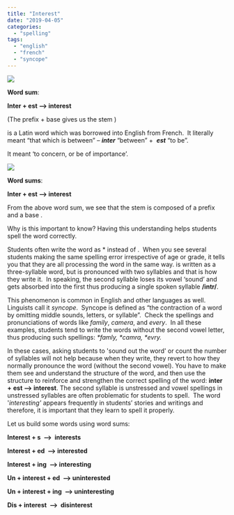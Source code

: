 ```yaml
---
title: "Interest"
date: "2019-04-05"
categories: 
  - "spelling"
tags: 
  - "english"
  - "french"
  - "syncope"
---
```


![](images/image-8.png)

**Word sum**:

**Inter + est --> interest**

(The prefix + base gives us the stem **<interest>** )

**<Interest>** is a Latin word which was borrowed into English from French.  It literally meant “that which is between” – **_inter_** “between” +  **_est_** “to be”.

It meant ‘to concern, or be of importance’.

![](images/image-9.png)

**Word sums**:

**Inter + est --> interest**

From the above word sum, we see that the stem **<interest>** is composed of a prefix **<inter>** and a base **<est>**.

Why is this important to know? Having this understanding helps students spell the word correctly. 

Students often write the word as \***<intrest>** instead of **<interest>**.  When you see several students making the same spelling error irrespective of age or grade, it tells you that they are all processing the word in the same way. **<interest>** is written as a three-syllable word, but is pronounced with two syllables and that is how they write it.  In speaking, the second syllable loses its vowel ‘sound’ and gets absorbed into the first thus producing a single spoken syllable **/intr/**. 

This phenomenon is common in English and other languages as well.  Linguists call it _syncope_.  Syncope is defined as “the contraction of a word by omitting middle sounds, letters, or syllable”.  Check the spellings and pronunciations of words like _family_, _camera_, and _every_.  In all these examples, students tend to write the words without the second vowel letter, thus producing such spellings: _\*famly, \*camra, \*evry._

In these cases, asking students to 'sound out the word' or count the number of syllables will not help because when they write, they revert to how they normally pronounce the word (without the second vowel). You have to make them see and understand the structure of the word, and then use the structure to reinforce and strengthen the correct spelling of the word: **inter** **+** **est --> interest**. The second syllable is unstressed and vowel spellings in unstressed syllables are often problematic for students to spell.  The word '_interesting'_ appears frequently in students’ stories and writings and therefore, it is important that they learn to spell it properly.

Let us build some words using word sums:

**Interest + s  -->  interests**

**Interest + ed  --> interested**

**Interest + ing  --> interesting**

**Un + interest + ed  --> uninterested**

**Un + interest + ing  --> uninteresting**

**Dis + interest  -->  disinterest**
